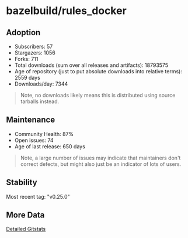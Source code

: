 # bazelbuild/rules_docker

## Adoption

- Subscribers: 57
- Stargazers: 1056
- Forks: 711
- Total downloads (sum over all releases and artifacts): 18793575
- Age of repository (just to put absolute downloads into relative terms): 2559 days
- Downloads/day: 7344

> Note, no downloads likely means this is distributed using source tarballs instead.

## Maintenance

- Community Health: 87%
- Open issues: 74
- Age of last release: 650 days

> Note, a large number of issues may indicate that maintainers don't correct defects, but might also
> just be an indicator of lots of users.

## Stability

Most recent tag: "v0.25.0"

## More Data

[Detailed Gitstats](/bazel-catalog/gitstats/bazelbuild/rules_docker)

